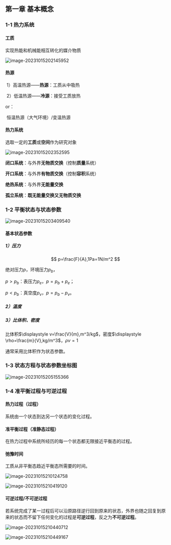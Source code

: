 ## 第一章 基本概念

### 1-1 热力系统

#### 工质

实现热能和机械能相互转化的媒介物质

<img src="https://raw.githubusercontent.com/YiyuanYing/md-imgs/main/image-20231015202145952.png" alt="image-20231015202145952"  />

#### 热源

​	1）高温热源——**热源**：工质从中吸热

​	2）低温热源——**冷源**：接受工质放热

or：

​	恒温热源（大气环境）/变温热源

#### 热力系统

选取一定的**工质**或**空间**作为研究对象

![image-20231015202352595](https://raw.githubusercontent.com/YiyuanYing/md-imgs/main/image-20231015202352595.png)

**闭口系统**：与外界**无物质交换**（控制**质量**系统）

**开口系统**：与外界**有物质交换**（控制**容积**系统）

**绝热系统**：与外界**无能量交换**

**孤立系统**：**既无能量交换又无物质交换**

### 1-2 平衡状态与状态参数

![image-20231015203409540](https://raw.githubusercontent.com/YiyuanYing/md-imgs/main/image-20231015203409540.png)



#### 基本状态参数

##### 1）压力

$$
p=\frac{F}{A},1Pa=1N/m^2
$$

绝对压力$p$，环境压力$p_b$，

$p>p_b$：表压力$p_e$，$p=p_b+p_e$；

$p<p_b$：真空度$p_v$，$p=p_b-p_v$。

##### 2）温度

##### 3）比体积、密度

比体积$\displaystyle v=\frac{V}{m},m^3/kg$，密度$\displaystyle \rho=\frac{m}{V},kg/m^3$，$\rho v=1$

通常采用比体积作为状态参数。

### 1-3 状态方程与状态参数坐标图

![image-20231015205155366](https://raw.githubusercontent.com/YiyuanYing/md-imgs/main/image-20231015205155366.png)

### 1-4 准平衡过程与可逆过程

#### 热力过程（过程）

系统由一个状态到达另一个状态的变化过程。

#### 准平衡过程（准静态过程）

在热力过程中系统所经历的每一个状态都无限接近平衡态的过程。

#### 弛豫时间

工质从非平衡态趋近平衡态所需要的时间。

![image-20231015210124758](https://raw.githubusercontent.com/YiyuanYing/md-imgs/main/image-20231015210124758.png)

![image-20231015210419120](https://raw.githubusercontent.com/YiyuanYing/md-imgs/main/image-20231015210419120.png)

#### 可逆过程/不可逆过程

若系统完成了某一过程后可以沿原路径逆行回到原来的状态，外界也随之回复到原来的状态而不留下任何变化的过程是**可逆过程**，反之为**不可逆过程**。

![image-20231015210440712](https://raw.githubusercontent.com/YiyuanYing/md-imgs/main/image-20231015210440712.png)

![image-20231015210449167](https://raw.githubusercontent.com/YiyuanYing/md-imgs/main/image-20231015210449167.png)